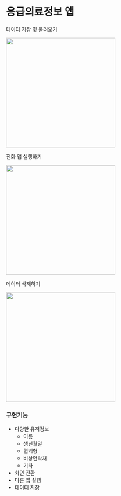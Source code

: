 # 응급의료정보 앱

데이터 저장 및 불러오기

<img src="https://user-images.githubusercontent.com/24618293/197409325-89013c32-5221-41cc-a94a-bc8db9afa916.gif" width="300">

전화 앱 실행하기

<img src="https://user-images.githubusercontent.com/24618293/197409413-d9e5c63b-a931-49c2-8043-c463c13ac826.gif" width="300">

데이터 삭제하기

<img src="https://user-images.githubusercontent.com/24618293/197409416-b8a2bfd9-10b9-426b-aaa1-1558eb1fc7e3.gif" width="300">

### 구현기능

- 다양한 유저정보
    - 이름
    - 생년월일
    - 혈액형
    - 비상연락처
    - 기타
- 화면 전환
- 다른 앱 실행
- 데이터 저장
